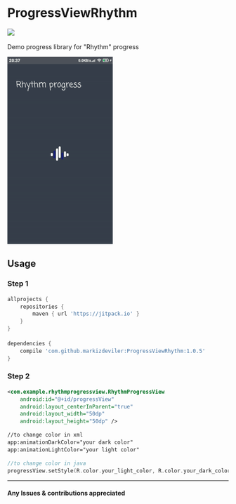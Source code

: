 # ProgressViewRhythm
[![](https://jitpack.io/v/markizdeviler/ProgressViewRhythm.svg)](https://jitpack.io/#markizdeviler/ProgressViewRhythm)

 Demo progress library for "Rhythm" progress
	
![giphy](https://raw.githubusercontent.com/markizdeviler/ProgressViewRhythm/master/screens/progress.gif)

## Usage	

### Step 1 
```gradle
allprojects {
    repositories {
        maven { url 'https://jitpack.io' }
    }
}

dependencies {
    compile 'com.github.markizdeviler:ProgressViewRhythm:1.0.5'
}
``` 

### Step 2
``` xml
<com.example.rhythmprogressview.RhythmProgressView
    android:id="@+id/progressView"
    android:layout_centerInParent="true"
    android:layout_width="50dp"
    android:layout_height="50dp" />
```

``` xml 
//to change color in xml
app:animationDarkColor="your dark color"
app:animationLightColor="your light color"

```

``` kotlin 
//to change color in java
progressView.setStyle(R.color.your_light_color, R.color.your_dark_color)

```
--------
#### Any Issues & contributions appreciated
